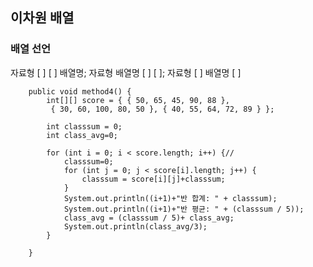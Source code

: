 ## 이차원 배열
### 배열 선언
자료형 \[  \]  \[  \] 배열명;
자료형 배열명  \[  \] \[  \];
자료형  \[  \] 배열명 \[  \]
```
	public void method4() {
		int[][] score = { { 50, 65, 45, 90, 88 },
		 { 30, 60, 100, 80, 50 }, { 40, 55, 64, 72, 89 } };

		int classsum = 0;
		int class_avg=0;

		for (int i = 0; i < score.length; i++) {//
			classsum=0;
			for (int j = 0; j < score[i].length; j++) {
				classsum = score[i][j]+classsum;
			}
			System.out.println((i+1)+"반 합계: " + classsum);
			System.out.println((i+1)+"반 평균: " + (classsum / 5));
			class_avg = (classsum / 5)+ class_avg;
			System.out.println(class_avg/3);
		}
		
	}
```







